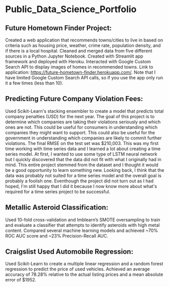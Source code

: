 # Public_Data_Science_Portfolio

## Future Hometown Finder Project:
Created a web application that recommends towns/cities to live in based on criteria such as housing price, weather, crime rate, population density, and if there is a local hospital.
Cleaned and merged data from five different sources in a Python Jupyter Notebook. 
Created with Streamlit app framework and deployed with Heroku. 
Interacted with Google Custom Search API to display images of homes in recommended towns.
Link to application: https://future-hometown-finder.herokuapp.com/. Note that I have limited Google Custom Search API calls, so if you use the app only run it a few times (less than 10).


## Predicting Future Company Violation Fees:
Used Scikit-Learn's stacking ensembler to create a model that predicts total company penalties (USD) for the next year. The goal of this project is to determine which companies are taking their violations seriously and which ones are not. This could be useful for consumers in understanding which companies they might want to support. This could also be useful for the government in understanding which companies are likely to commit further violations. The final RMSE on the test set was $210,003. This was my first time working with time series data and I learned a lot about creating a time series model. At first, I wanted to use some type of LSTM neural network but I quickly discovered that the data did not fit with what I originally had in mind. This entire project stemmed from the dataset and I thought it would be a good opportunity to learn something new. Looking back, I think that the data was probably not suited for a time series model and the overall goal is probably a foolish one. Eventhough the project did not turn out as I had hoped, I'm still happy that I did it because I now know more about what's required for a time series project to be successful.


## Metallic Asteroid Classification:
Used 10-fold cross-validation and Imblearn’s SMOTE oversampling to train and evaluate a classifier that attempts to identify asteroids with high metal content.
Compared several machine learning  models and achieved ~70% ROC AUC score and ~23% Precision-Recall AUC.


## Craigslist Used Automobile Regression:
Used Scikit-Learn to create a multiple linear regression and a random forest regression to predict the price of used vehicles.
Achieved an average accuracy of 78.28% relative to the actual listing prices and a mean absolute error of $1952.
